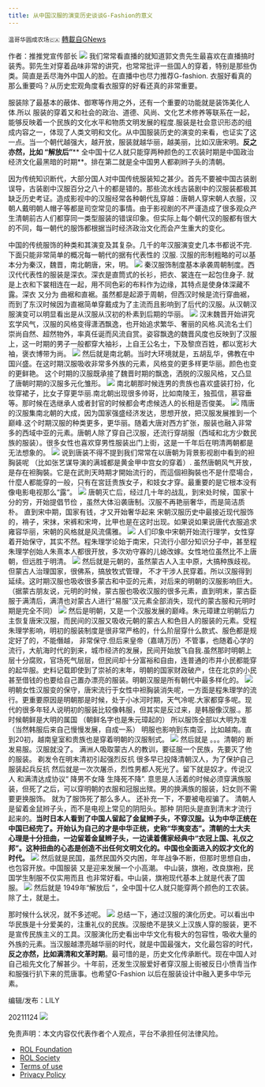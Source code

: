 ```yaml
---
title: 从中国汉服的演变历史谈谈G-Fashion的意义
---
```

`温哥华圆成农场🇨🇦` [轉載自GNews](https://gnews.org/zh-hans/1691806/)

作者：推推党宣传部长
![](https://assets.gnews.org/wp-content/uploads/2021/11/WhatsApp-Image-2021-11-24-at-10.22.28-AM.jpeg)
我们常常看直播的就知道郭文贵先生最喜欢在直播搞时装秀。郭先生对穿着品味非常的讲究，也常常批评一些国人的穿着，特别是那些伪类。简直是丢尽海外中国人的脸。在直播中也尽力推荐G-fashion. 衣服好看真的那么重要吗？从历史宏观角度看衣服穿的好看还真的非常重要。

服装除了最基本的蔽体、御寒等作用之外，还有一个重要的功能就是装饰美化人体.所以 服装的穿着又和社会的政治、道德、风尚、文化艺术修养等联系在一起，能够反映着一个民族的文化水平和物质文明发展的程度.服装是社会意识形态的组成内容之一，体现了人类文明和文化。从中国服装历史的演变的来看，也证实了这一点。当一个朝代越强大，越开放，服装就越华丽，越美丽，比如汉唐宋明。**反之亦然，比如 “解放后”**** 全中国十亿人就只能穿两种颜色的工农装时期是中国政治经济文化最黑暗的时期**。排在第二就是全中国男人都剃辫子头的清朝。

因为传统知识断代，大部分国人对中国传统服装知之甚少。首先不要被中国古装剧误导，古装剧中汉服百分之八十的都是错的。那些流水线古装剧中的汉服装都极其缺乏历史考证。造成影视中的汉服经常各种朝代乱穿越：唐朝人穿宋朝人衣服，汉朝人戴明朝人帽子等都是司空常见的事情。由于影视剧的不严谨造成了很多观众产生清朝前古人们都穿同一类型服装的错误印象。但实际上每个朝代汉的服都有很大的不同，每一朝代的服饰都根据当时经济政治文化而会产生重大的变化。

中国的传统服饰的种类和其演变及其复杂。几千的年汉服演变史几本书都说不完.下面只能非常简单的概况每一朝代的据有代表性的 汉服. 汉服的形制粗略的可以基本分为秦汉，魏晋，南北朝唐，宋，明。
![](https://assets.gnews.org/wp-content/uploads/2021/11/图片1457-1.png)
秦汉服饰制度基本承袭周朝制度。西汉代代表性的服装是深衣。深衣是直筒式的长衫，把衣、裳连在一起包住身子. 就是上衣和下裳相连在一起，用不同色彩的布料作为边缘，其特点是使身体深藏不露。深衣 又分为 曲裾和直裾。虽然都是起源于周朝，但西汉时候是流行穿曲裾，而到了东汉时候因为直裾简单穿戴成为了主流而且影响到了后代的汉服。从汉朝汉服演变可以明显看出是从汉服从汉初的朴素到后期的华丽。
![](https://assets.gnews.org/wp-content/uploads/2021/11/图片1754.png)
汉末魏晋开始讲究玄学风气，汉服的风格变得潇洒飘逸，也开始追求繁华、奢丽的风格.风流名士们崇尚自然、超然物外，率真任诞而风流自赏。姿容飘逸的魏晋风度也反映到了汉服上，这一时期的男子一般都穿大袖衫，上自王公名士，下及黎庶百姓，都以宽衫大袖，褒衣博带为尚。
![](https://assets.gnews.org/wp-content/uploads/2021/11/图片142414.png)
然后就是南北朝。当时大环境就是，五胡乱华，佛教在中国兴盛。在这时期汉服吸收非常多外族的元素，风格变的更多样更华丽。颜色也变的更鲜艳。 这个时期的汉服既承接了魏晋时期的飘逸，洒脱的汉服风格，又凸显了唐朝时期的汉服多元化雏形。
![](https://assets.gnews.org/wp-content/uploads/2021/11/图片1678.png)
南北朝那时候连男的贵族也喜欢盛装打扮，化妆穿裙子，比女子穿更华丽.南北朝出现很多帅哥，比如南陵王，独孤信，慕容垂等。那时候在选继承人或者封官的时候都会考虑候选人的长相是否俊美。
![](https://assets.gnews.org/wp-content/uploads/2021/11/图片158757.png)
隋唐的汉服集南北朝的大成，因为国家强盛经济发达，思想开放，把汉服发展推到一个巅峰.这个时期汉服的种类更多，更华丽。随着大唐对西方扩张，服装也融入非常多的西域中亚的元素。唐朝人除了穿自己汉服，还流行穿胡服（西域和北方少数民族的服装）。很多女性也喜欢穿男性服装出门上街，这是一千年后在明清两朝都是无法想象的。
![](https://assets.gnews.org/wp-content/uploads/2021/11/图片177.png)
说到唐装不得不提到我们常常在以唐朝为背景影视剧中看到的袒胸装呢 （比如张艺谋导演的满城都是黄金甲中宫女的穿着）. 虽然唐朝风气开放，是存在袒胸裝。它是在武則天時期才開始流行的，而這個袒胸裝也不是什麼場合，什麼人都能穿的一般，只有在宮廷贵族女子，和妓女才穿。最重要的是它根本没有像电影电视那么“露“。
![](https://assets.gnews.org/wp-content/uploads/2021/11/图片132.png)
唐朝灭亡后，经过几十年的战乱，到宋处时候，国家十分的穷，开始提倡节俭 ，虽然大体沿袭唐制。汉服不再艳丽奢华，而是简洁质朴。 直到宋中期，国家有钱，才又开始奢华起来 宋朝汉服历史中最接近现代服饰的，褙子，宋抹，宋裤和宋垮，比甲也是在这时出现。如果说如果说唐代衣服追求雍容华丽，宋朝的风格就是风流儒雅。
![](https://assets.gnews.org/wp-content/uploads/2021/11/图片164.png)
人们印象中宋朝开始流行理学，女性穿着开始保守，其实不然。程朱理学论始于南宋，只流行小部分知识分子中，甚至程朱理学创始人朱熹本人都很开放，多次劝守寡的儿媳改嫁。女性地位虽然比不上唐朝，但远胜于明清。
![](https://assets.gnews.org/wp-content/uploads/2021/11/图片18754.png)
然后就是元朝的，虽然蒙古人入主中原，大搞种族歧视。但蒙古人治理国家，很佛系，搞放牧式管理， 不才干涉人民穿着。所以汉服得到延续。这时期汉服也吸收很多蒙古和中亚的元素，对后来的明朝的汉服影响巨大。（据蒙古朋友说，元明的时候，蒙古服也吸收汉服的很多元素，直到明末，蒙古臣服于满清后，满清也对蒙古人进行“易服”汉元素全部消失，现代的蒙古服和元明时期是完全不同）
![](https://assets.gnews.org/wp-content/uploads/2021/11/图片167867.png)
然后是明朝，又是一个汉服发展的巅峰。朱元璋建立明朝后力主恢复唐宋汉服，而民间的汉服又吸收元朝的蒙古人和色目人的服装的元素。受程朱理学影响，明初的服装制度是很非常严格的，什么阶层穿什么款式、服色都是规定好了的，不能僭越， 非常保守.但后来皇帝（嘉靖万历）不管事，也随着心学的流行，大航海时代的到来，城市经济的发展，民间开始放飞自我.虽然那时明朝上层十分腐败，官场死气层层，但民间却十分富裕和自由，连普通的市井小民都能穿的起华服。史料记载即使到了崇祯的末年，明朝的国家财政破产，住在北京的小民甚至借钱的也要给自己置办漂亮的服装。明朝汉服是所有朝代中最多样化的。
![](https://assets.gnews.org/wp-content/uploads/2021/11/图片16868.png)
明朝女性汉服变的保守，唐宋流行于女性中袒胸装消失呢，一方面是程朱理学的流行。更重要原因是明朝那是时候，处于小冰河时期，天气冷呢.大家都穿多呢。现代的很多年轻人说明初的服装比较像韩服，但其实是反过来，是韩服像汉服.。那时候朝鲜是大明的属国 （朝鲜名字也是朱元璋起的） 所以服饰全部以大明为准 （当然韩服后来自己慢慢发展，自成一系） 明服也影响到东南亚，比如越南。直到20初，越南皇室和贵族也是穿着明朝的汉服制式。
![](https://assets.gnews.org/wp-content/uploads/2021/11/图片13457.png)
然后就是 。。。清朝的 断发易服。汉服就没了。 满洲人吸取蒙古人的教训，要征服一个民族，先要灭了他的服装。 剃发令在明末清初引起强烈反抗 很多早已投降清朝汉人，为了保护自己服装起兵反抗 然后就是一次次屠杀，烈性男都人死光了。留下就是奴才。传说汉人 和满清达成协议“ 降男不女降 生降死不降”. 意思是人活着的时候必须穿满族服装，但死了之后，可以穿明朝的衣服和冠服出殡。男的换满族的服装，妇女则不需要更换服饰。 就为了服饰死了那么多人。 还补充一下，不要被电视骗了。 清朝人是留着金鼠辫子头，而不是电视上常见的阴阳头。那种 阴阳头是直到清末才流行起来的。**当时日本人看到了中国人留起了金鼠辫子头，不穿汉服。认为中华正统在中国已经完了。开始认为自己的才是中华正统，史称“华夷变态”。清朝的士大夫心理是十分扭曲，一边留着金鼠辫子头，一边读着儒家经典中“衣冠上国、礼仪之邦”。这种扭曲的心态是创造不出任何文明文化的。中国也全面进入的奴才文化的时代。**
![](https://assets.gnews.org/wp-content/uploads/2021/11/图片1687.png)
然后就是民国，虽然民国外交内困，年年战争不断，但那时思想自由，也包容开放。中国服装 又是迎来发展一个小高潮。 中山装，旗袍，改良旗袍，民国学生制服不仅实用而且 也非常好看。中山装，旗袍现代基本上就是代表了国服。
![](https://assets.gnews.org/wp-content/uploads/2021/11/图片1357.png)
然后就是 1949年“解放后 ”，全中国十亿人就只能穿两个颜色的工农装。除了土，就是土。

那时候什么状况，就不多述呢。
![](https://assets.gnews.org/wp-content/uploads/2021/11/图片14573.png)
总结一下，通过汉服的演化历史。可以看出中华民族是十分爱美的，注重礼仪的民族。汉服绝不是狭义上汉族人穿的服装，更不是宣传民族主义的工具。汉服演化历史看出中华文化有极大的包容性，吸收大量的外族的元素。当汉服越漂亮越华丽的时代，就是中国最强大，文化最包容的时代，**反之亦然，比如满清和文革时期**。最可惜的是，历史文化传承断代。现在中国人对自己祖先文化了解甚少。十年前，还发生汉服爱好者穿汉服上街被反日小愤青当作和服强行扒下来的荒唐事。也希望G-Fashion 以后在服装设计中融入更多中华元素。

编辑/发布：LILY

20211124
![](https://assets.gnews.org/wp-content/uploads/2021/11/農場文宣-1.jpg)
 

免责声明：本文内容仅代表作者个人观点，平台不承担任何法律风险。

- [ROL Foundation](https://rolfoundation.org/)
- [ROL Society](https://rolsociety.org/)
- [Terms of use](https://gnews.org/terms-of-use-3/)
- [Privacy Policy](https://gnews.org/privacy-policy/)
